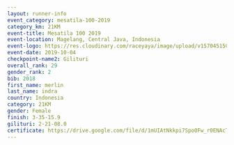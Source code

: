 ```yaml
---
layout: runner-info 
event_category: mesatila-100-2019 
category_km: 21KM 
event-title: Mesatila 100 2019 
event-location: Magelang, Central Java, Indonesia 
event-logo: https://res.cloudinary.com/raceyaya/image/upload/v1570451507/logo/mesastila100_jin7bl.jpg 
event-date: 2019-10-04 
checkpoint-name2: Gilituri 
overall_rank: 29
gender_rank: 2
bib: 2018
first_name: merlin
last_name: indra
country: Indonesia
category: 21KM
gender: Female
finish: 3-35-15.9
gilituri: 2-21-08.0
certificate: https://drive.google.com/file/d/1mUIAtNkkpi7Spo0Fw_r0ENAcTulr4dC6/view?usp=sharing
---
```

